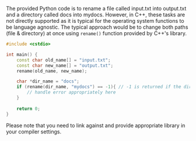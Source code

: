 The provided Python code is to rename a file called input.txt into output.txt and a directory called docs into mydocs. However, in C++, these tasks are not directly supported as it is typical for the operating system functions to be language agnostic. The typical approach would be to change both paths (file & directory) at once using `rename()` function provided by C++'s <cstdio> library.

```cpp
#include <cstdio>

int main() {
    const char old_name[] = "input.txt";
    const char new_name[] = "output.txt";
    rename(old_name, new_name); 

    char *dir_name = "docs";
    if (rename(dir_name, "mydocs") == -1){ // -1 is returned if the directories don't exist or could not be renamed
        // handle error appropriately here
    }
  
    return 0;
}
```

Please note that you need to link against <cstdio> and provide appropriate library in your compiler settings.
